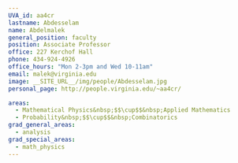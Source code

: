 ```yaml
---
UVA_id: aa4cr
lastname: Abdesselam
name: Abdelmalek
general_position: faculty
position: Associate Professor
office: 227 Kerchof Hall
phone: 434-924-4926
office_hours: "Mon 2-3pm and Wed 10-11am"
email: malek@virginia.edu
image: __SITE_URL__/img/people/Abdesselam.jpg
personal_page: http://people.virginia.edu/~aa4cr/

areas:
  - Mathematical Physics&nbsp;$$\cup$$&nbsp;Applied Mathematics
  - Probability&nbsp;$$\cup$$&nbsp;Combinatorics
grad_general_areas:
  - analysis
grad_special_areas:
  - math_physics
---
```

